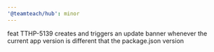 ```yaml
---
'@teamteach/hub': minor
---
```


feat TTHP-5139 creates and triggers an update banner whenever the current app version is different that the package.json version
